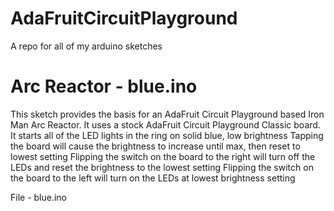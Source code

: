 # AdaFruitCircuitPlayground  
A repo for all of my arduino sketches

# Arc Reactor - blue.ino

  This sketch provides the basis for an AdaFruit Circuit Playground based Iron Man Arc Reactor.
  It uses a stock AdaFruit Circuit Playground Classic board.
  It starts all of the LED lights in the ring on solid blue, low brightness
  Tapping the board will cause the brightness to increase until max, then reset to lowest setting
  Flipping the switch on the board to the right will turn off the LEDs and reset the brightness to the lowest setting
  Flipping the switch on the board to the left will turn on the LEDs at lowest brightness setting
  
  File - blue.ino

